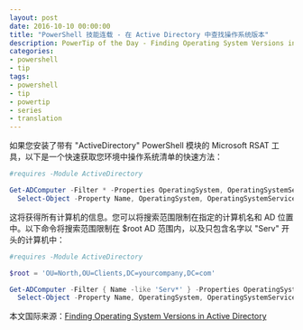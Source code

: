 ```yaml
---
layout: post
date: 2016-10-10 00:00:00
title: "PowerShell 技能连载 - 在 Active Directory 中查找操作系统版本"
description: PowerTip of the Day - Finding Operating System Versions in Active Directory
categories:
- powershell
- tip
tags:
- powershell
- tip
- powertip
- series
- translation
---
```

如果您安装了带有 "ActiveDirectory" PowerShell 模块的 Microsoft RSAT 工具，以下是一个快速获取您环境中操作系统清单的快速方法：

```powershell
#requires -Module ActiveDirectory

Get-ADComputer -Filter * -Properties OperatingSystem, OperatingSystemServicePack, OperatingSystemVersion  |
  Select-Object -Property Name, OperatingSystem, OperatingSystemServicePack, OperatingSystemVersion
```

这将获得所有计算机的信息。您可以将搜索范围限制在指定的计算机名和 AD 位置中。以下命令将搜索范围限制在 $root AD 范围内，以及只包含名字以 "Serv" 开头的计算机中：

```powershell
#requires -Module ActiveDirectory

$root = 'OU=North,OU=Clients,DC=yourcompany,DC=com'

Get-ADComputer -Filter { Name -like 'Serv*' } -Properties OperatingSystem, OperatingSystemServicePack, OperatingSystemVersion <#-ResultSetSize 10#> -SearchBase $root -SearchScope Subtree |
  Select-Object -Property Name, OperatingSystem, OperatingSystemServicePack, OperatingSystemVersion
```

<!--more-->
本文国际来源：[Finding Operating System Versions in Active Directory](http://community.idera.com/powershell/powertips/b/tips/posts/finding-operating-system-versions-in-active-directory)
